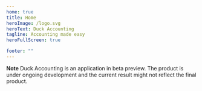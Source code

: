 ```yaml
---
home: true
title: Home
heroImage: /logo.svg
heroText: Duck Accounting
tagline: Accounting made easy
heroFullScreen: true

footer: ""
---
```


<!--
Did you ever dream about entrepreneurship, starting your own business? Maybe alongside your current employment, but fear the burden of bureaucracy? Duck Accounting makes it easy for you to make your dream come true. Start into your entrepreneurship with ease by using Duck Accounting.
-->

**Note** Duck Accounting is an application in beta preview. The product is under ongoing development and the current result might not reflect the final product.
